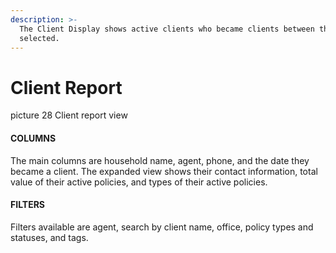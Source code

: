 ```yaml
---
description: >-
  The Client Display shows active clients who became clients between the dates
  selected.
---
```


# Client Report

picture 28 Client report view

#### COLUMNS

The main columns are household name, agent, phone, and the date they became a client. The expanded view shows their contact information, total value of their active policies, and types of their active policies.

#### FILTERS

Filters available are agent, search by client name, office, policy types and statuses, and tags.


